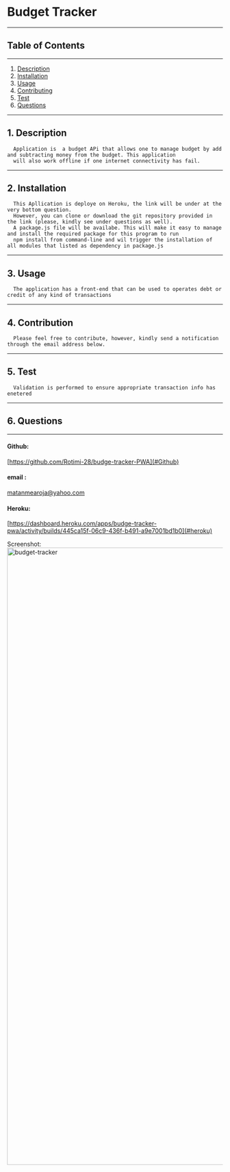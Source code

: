 # Budget Tracker
________________________________________________________________________________________________________________________________

## Table of Contents
________________________________________________________________________________________________________________________________

1. [Description](#description)
2. [Installation](#installation)
3. [Usage](#usgae)
4. [Contributing](#contribution)
5. [Test](#test)
6. [Questions](#questions)
___________________________________________________________________________________________________________________________________

## 1. Description
      Application is  a budget APi that allows one to manage budget by add and subtracting money from the budget. This application
      will also work offline if one internet connectivity has fail.

____________________________________________________________________________________________________________________________________
## 2. Installation
      This Apllication is deploye on Heroku, the link will be under at the very bottom question.
      However, you can clone or download the git repository provided in the link (please, kindly see under questions as well).
      A package.js file will be availabe. This will make it easy to manage and install the required package for this program to run
      npm install from command-line and wil trigger the installation of all modules that listed as dependency in package.js 
______________________________________________________________________________________________________________________________________
## 3. Usage
      The application has a front-end that can be used to operates debt or credit of any kind of transactions
________________________________________________________________________________________________________________________________________
## 4. Contribution
      Please feel free to contribute, however, kindly send a notification through the email address below.
_________________________________________________________________________________________________________________________________________
## 5. Test
      Validation is performed to ensure appropriate transaction info has enetered
___________________________________________________________________________________________________________________________________________
## 6. Questions 
____________________________________________________________________________________________________________________________________________
#### Github: 
[https://github.com/Rotimi-28/budge-tracker-PWA](#Github)
#### email : 
[matanmearoja@yahoo.com](#email)
#### Heroku: 
[https://dashboard.heroku.com/apps/budge-tracker-pwa/activity/builds/445ca15f-06c9-436f-b491-a9e7001bd1b0](#heroku)

Screenshot:![]()<img width="1440" alt="budget-tracker" src="https://user-images.githubusercontent.com/96090900/178629156-d034a1b3-5509-443e-9343-503a62275f86.png">


